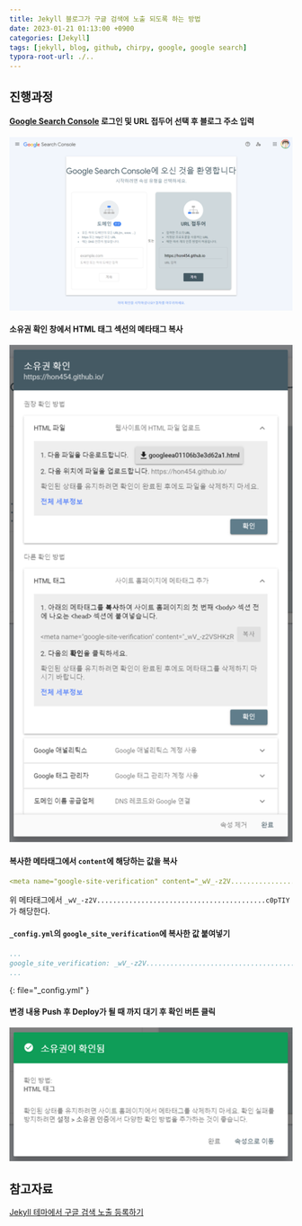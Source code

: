 ```yaml
---
title: Jekyll 블로그가 구글 검색에 노출 되도록 하는 방법
date: 2023-01-21 01:13:00 +0900
categories: [Jekyll]
tags: [jekyll, blog, github, chirpy, google, google search]
typora-root-url: ./..
---
```


## 진행과정

####  [Google Search Console](https://search.google.com/search-console) 로그인 및 URL 접두어 선택 후 블로그 주소 입력

![google-search-console](/assets/images/2023-01-27-how-to-make-jekyll-blog-searchable-by-google/google-search-console.png)



#### 소유권 확인 창에서 HTML 태그 섹션의 메타태그 복사

<img src="/assets/images/2023-01-27-how-to-make-jekyll-blog-searchable-by-google/check-authority-by-html-tag.png" alt="check-authority-by-html-tag"  />



#### 복사한 메타태그에서 `content`에 해당하는 값을 복사

```yaml
<meta name="google-site-verification" content="_wV_-z2V..........................................c0pTIY" />
```

위 메타태그에서 `_wV_-z2V..........................................c0pTIY`가 해당한다.



#### `_config.yml`의 `google_site_verification`에 복사한 값 붙여넣기

```yaml
...
google_site_verification: _wV_-z2V..........................................c0pTIY
...
```
{: file="_config.yml" }



#### 변경 내용 Push 후 Deploy가 될 때 까지 대기 후 확인 버튼 클릭

![check-authority-success](/assets/images/2023-01-27-how-to-make-jekyll-blog-searchable-by-google/check-authority-success.png)





## 참고자료

[Jekyll 테마에서 구글 검색 노출 등록하기](https://www.irgroup.org/posts/jekyll-google-search/)
